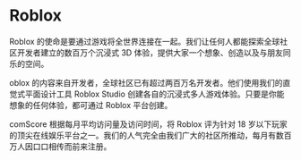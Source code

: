 # Roblox

Roblox 的使命是要通过游戏将全世界连接在一起。我们让任何人都能探索全球社区开发者建立的数百万个沉浸式 3D 体验，提供大家一个想象、创造以及与朋友同乐的空间。

oblox 的内容来自开发者，全球社区已有超过两百万名开发者。他们使用我们的直觉式平面设计工具 Roblox Studio 创建各自的沉浸式多人游戏体验。只要是你能想象的任何体验，都可通过 Roblox 平台创建。

comScore 根据每月平均访问量及访问时间，将 Roblox 评为针对 18 岁以下玩家的顶尖在线娱乐平台之一。我们的人气完全由我们广大的社区所推动，每月有数百万人因口口相传而前来注册。
